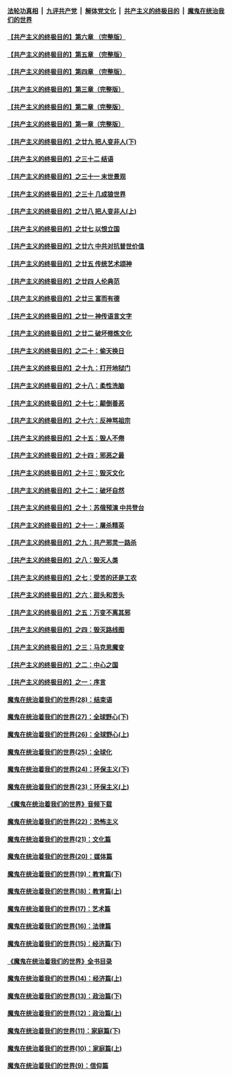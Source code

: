 ####  [法轮功真相](../../../../basic/blob/master/README.md?t=04200330) &nbsp;|&nbsp; [九评共产党](../../../../9ping.md/blob/master/README.md?t=04200330) &nbsp;|&nbsp; [解体党文化](../../../../jtdwh.md/blob/master/README.md?t=04200330)  &nbsp;|&nbsp; [共产主义的终极目的](../../../../gczydzjmd.md/blob/master/README.md?t=04200330) &nbsp;|&nbsp; [魔鬼在统治我们的世界](../../../../mgztzwmdsj.md/blob/master/README.md?t=04200330) 

#### [【共产主义的终极目的】第六章 （完整版）](../pages/nsc422/n11428913.md?t=04200330) 

#### [【共产主义的终极目的】第五章 （完整版）](../pages/nsc422/n11428912.md?t=04200330) 

#### [【共产主义的终极目的】第四章 （完整版）](../pages/nsc422/n11428907.md?t=04200330) 

#### [【共产主义的终极目的】第三章（完整版）](../pages/nsc422/n11428848.md?t=04200330) 

#### [【共产主义的终极目的】第二章（完整版）](../pages/nsc422/n11428831.md?t=04200330) 

#### [【共产主义的终极目的】第一章（完整版）](../pages/nsc422/n11417651.md?t=04200330) 

#### [【共产主义的终极目的】之廿九 把人变非人(下)](../pages/nsc422/n11344140.md?t=04200330) 

#### [【共产主义的终极目的】之三十二 结语](../pages/nsc422/n11360535.md?t=04200330) 

#### [【共产主义的终极目的】之三十一 末世景观](../pages/nsc422/n11351129.md?t=04200330) 

#### [【共产主义的终极目的】之三十 几成狼世界](../pages/nsc422/n11348280.md?t=04200330) 

#### [【共产主义的终极目的】之廿八 把人变非人(上)](../pages/nsc422/n11340492.md?t=04200330) 

#### [【共产主义的终极目的】之廿七 以恨立国](../pages/nsc422/n11336944.md?t=04200330) 

#### [【共产主义的终极目的】之廿六 中共对抗普世价值](../pages/nsc422/n11324785.md?t=04200330) 

#### [【共产主义的终极目的】之廿五 传统艺术颂神](../pages/nsc422/n11296396.md?t=04200330) 

#### [【共产主义的终极目的】之廿四 人伦典范](../pages/nsc422/n11296397.md?t=04200330) 

#### [【共产主义的终极目的】之廿三 富而有德](../pages/nsc422/n11283598.md?t=04200330) 

#### [【共产主义的终极目的】之廿一 神传语言文字](../pages/nsc422/n11263265.md?t=04200330) 

#### [【共产主义的终极目的】之廿二 破坏修炼文化](../pages/nsc422/n11245728.md?t=04200330) 

#### [【共产主义的终极目的】之二十：偷天换日](../pages/nsc422/n11238846.md?t=04200330) 

#### [【共产主义的终极目的】之十九：打开地狱门](../pages/nsc422/n11206376.md?t=04200330) 

#### [【共产主义的终极目的】之十八：柔性洗脑](../pages/nsc422/n11199994.md?t=04200330) 

#### [【共产主义的终极目的】之十七：颠倒善恶](../pages/nsc422/n11179782.md?t=04200330) 

#### [【共产主义的终极目的】之十六：反神骂祖宗](../pages/nsc422/n11166798.md?t=04200330) 

#### [【共产主义的终极目的】之十五：毁人不倦](../pages/nsc422/n11166792.md?t=04200330) 

#### [【共产主义的终极目的】之十四：邪恶之最](../pages/nsc422/n11150249.md?t=04200330) 

#### [【共产主义的终极目的】之十三：毁灭文化](../pages/nsc422/n11135227.md?t=04200330) 

#### [【共产主义的终极目的】之十二：破坏自然](../pages/nsc422/n11135214.md?t=04200330) 

#### [【共产主义的终极目的】之十：苏俄预演 中共登台](../pages/nsc422/n11118424.md?t=04200330) 

#### [【共产主义的终极目的】之十一：屠杀精英](../pages/nsc422/n11118442.md?t=04200330) 

#### [【共产主义的终极目的】之九：共产邪灵一路杀](../pages/nsc422/n11114139.md?t=04200330) 

#### [【共产主义的终极目的】之八：毁灭人类](../pages/nsc422/n11108503.md?t=04200330) 

#### [【共产主义的终极目的】之七：受苦的还是工农](../pages/nsc422/n11101809.md?t=04200330) 

#### [【共产主义的终极目的】之六：甜头和苦头](../pages/nsc422/n11096971.md?t=04200330) 

#### [【共产主义的终极目的】之五：万变不离其邪](../pages/nsc422/n11091285.md?t=04200330) 

#### [【共产主义的终极目的】之四：毁灭路线图](../pages/nsc422/n11086284.md?t=04200330) 

#### [【共产主义的终极目的】之三：马克思魔变](../pages/nsc422/n11061941.md?t=04200330) 

#### [【共产主义的终极目的】之二：中心之国](../pages/nsc422/n11047728.md?t=04200330) 

#### [【共产主义的终极目的】之一：序言](../pages/nsc422/n11086077.md?t=04200330) 

#### [魔鬼在统治着我们的世界(28)：结束语](../pages/nsc422/n10936246.md?t=04200330) 

#### [魔鬼在统治着我们的世界(27)：全球野心(下)](../pages/nsc422/n10928319.md?t=04200330) 

#### [魔鬼在统治着我们的世界(26)：全球野心(上)](../pages/nsc422/n10900318.md?t=04200330) 

#### [魔鬼在统治着我们的世界(25)：全球化](../pages/nsc422/n10788205.md?t=04200330) 

#### [魔鬼在统治着我们的世界(24)：环保主义(下)](../pages/nsc422/n10695307.md?t=04200330) 

#### [魔鬼在统治着我们的世界(23)：环保主义(上)](../pages/nsc422/n10688613.md?t=04200330) 

#### [《魔鬼在统治着我们的世界》音频下载](../pages/nsc422/n10635553.md?t=04200330) 

#### [魔鬼在统治着我们的世界(22)：恐怖主义](../pages/nsc422/n10614727.md?t=04200330) 

#### [魔鬼在统治着我们的世界(21)：文化篇](../pages/nsc422/n10597706.md?t=04200330) 

#### [魔鬼在统治着我们的世界(20)：媒体篇](../pages/nsc422/n10586579.md?t=04200330) 

#### [魔鬼在统治着我们的世界(19)：教育篇(下)](../pages/nsc422/n10564808.md?t=04200330) 

#### [魔鬼在统治着我们的世界(18)：教育篇(上)](../pages/nsc422/n10526970.md?t=04200330) 

#### [魔鬼在统治着我们的世界(17)：艺术篇](../pages/nsc422/n10499093.md?t=04200330) 

#### [魔鬼在统治着我们的世界(16)：法律篇](../pages/nsc422/n10485969.md?t=04200330) 

#### [魔鬼在统治着我们的世界(15)：经济篇(下)](../pages/nsc422/n10469975.md?t=04200330) 

#### [《魔鬼在统治着我们的世界》全书目录](../pages/nsc422/n10464261.md?t=04200330) 

#### [魔鬼在统治着我们的世界(14)：经济篇(上)](../pages/nsc422/n10457370.md?t=04200330) 

#### [魔鬼在统治着我们的世界(13)：政治篇(下)](../pages/nsc422/n10448270.md?t=04200330) 

#### [魔鬼在统治着我们的世界(12)：政治篇(上)](../pages/nsc422/n10444576.md?t=04200330) 

#### [魔鬼在统治着我们的世界(11)：家庭篇(下)](../pages/nsc422/n10440961.md?t=04200330) 

#### [魔鬼在统治着我们的世界(10)：家庭篇(上)](../pages/nsc422/n10435448.md?t=04200330) 

#### [魔鬼在统治着我们的世界(9)：信仰篇](../pages/nsc422/n10432159.md?t=04200330) 

